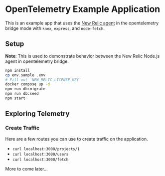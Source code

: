 # OpenTelemetry Example Application

This is an example app that uses the [New Relic agent](https://github.com/newrelic/node-newrelic) in the opentelemetry bridge mode with `knex`, `express`, and `node-fetch`.

## Setup

**Note**: This is used to demonstrate behavior between the New Relic Node.js agent in opentelemetry bridge.

```sh
npm install
cp env.sample .env
# Fill out `NEW_RELIC_LICENSE_KEY`
docker compose up -d
npm run db:migrate
npm run db:seed
npm start
```

## Exploring Telemetry

### Create Traffic

Here are a few routes you can use to create traffic on the application.

* `curl localhost:3000/projects/1`
* `curl localhost:3000/users`
* `curl localhost:3000/fetch`

More to come later...
